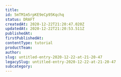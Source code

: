 ```yaml
---
title: 
id: 5mTM1m5rpKE9eCp95Kqchq
status: DRAFT
createdAt: 2020-12-22T21:20:47.020Z
updatedAt: 2020-12-22T21:20:53.511Z
publishedAt: 
firstPublishedAt: 
contentType: tutorial
productTeam: 
author: 
slug: untitled-entry-2020-12-22-at-21-20-47
legacySlug: untitled-entry-2020-12-22-at-21-20-47
subcategory: 
---
```



